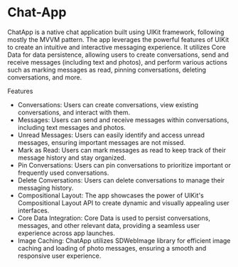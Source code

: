 # Chat-App
ChatApp is a native chat application built using UIKit framework, following mostly the MVVM pattern. The app leverages the powerful features of UIKit to create an intuitive and interactive messaging experience. It utilizes Core Data for data persistence, allowing users to create conversations, send and receive messages (including text and photos), and perform various actions such as marking messages as read, pinning conversations, deleting conversations, and more.

Features
- Conversations: Users can create conversations, view existing conversations, and interact with them.
- Messages: Users can send and receive messages within conversations, including text messages and photos.
- Unread Messages: Users can easily identify and access unread messages, ensuring important messages are not missed.
- Mark as Read: Users can mark messages as read to keep track of their message history and stay organized.
- Pin Conversations: Users can pin conversations to prioritize important or frequently used conversations.
- Delete Conversations: Users can delete conversations to manage their messaging history.
- Compositional Layout: The app showcases the power of UIKit's Compositional Layout API to create dynamic and visually appealing user interfaces.
- Core Data Integration: Core Data is used to persist conversations, messages, and other relevant data, providing a seamless user experience across app launches.
- Image Caching: ChatApp utilizes SDWebImage library for efficient image caching and loading of photo messages, ensuring a smooth and responsive user experience.
